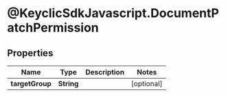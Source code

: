 # @KeyclicSdkJavascript.DocumentPatchPermission

## Properties
Name | Type | Description | Notes
------------ | ------------- | ------------- | -------------
**targetGroup** | **String** |  | [optional] 


